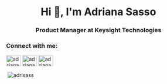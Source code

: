 <h1 align="center">Hi 👋, I'm Adriana Sasso</h1>
<h3 align="center">Product Manager at Keysight Technologies</h3>

<h3 align="left">Connect with me:</h3>
<p align="left">
<a href="https://twitter.com/adriana_sasso" target="blank"><img align="center" src="https://raw.githubusercontent.com/rahuldkjain/github-profile-readme-generator/master/src/images/icons/Social/twitter.svg" alt="adriana_sasso" height="30" width="40" /></a>
<a href="https://linkedin.com/in/adriana_sasso" target="blank"><img align="center" src="https://raw.githubusercontent.com/rahuldkjain/github-profile-readme-generator/master/src/images/icons/Social/linked-in-alt.svg" alt="adriana_sasso" height="30" width="40" /></a>
<a href="https://instagram.com/adriana_sasso" target="blank"><img align="center" src="https://raw.githubusercontent.com/rahuldkjain/github-profile-readme-generator/master/src/images/icons/Social/instagram.svg" alt="adriana_sasso" height="30" width="40" /></a>
</p>

<p>&nbsp;<img align="center" src="https://github-readme-stats.vercel.app/api?username=adrisasso&show_icons=true&locale=en" alt="adrisass" /></p>

